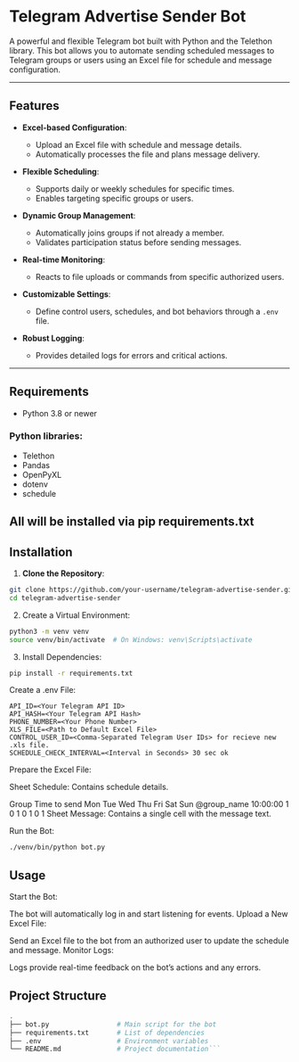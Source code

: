 # Telegram Advertise Sender Bot

A powerful and flexible Telegram bot built with Python and the Telethon library. This bot allows you to automate sending scheduled messages to Telegram groups or users using an Excel file for schedule and message configuration.

---

## Features

- **Excel-based Configuration**:
  - Upload an Excel file with schedule and message details.
  - Automatically processes the file and plans message delivery.

- **Flexible Scheduling**:
  - Supports daily or weekly schedules for specific times.
  - Enables targeting specific groups or users.

- **Dynamic Group Management**:
  - Automatically joins groups if not already a member.
  - Validates participation status before sending messages.

- **Real-time Monitoring**:
  - Reacts to file uploads or commands from specific authorized users.

- **Customizable Settings**:
  - Define control users, schedules, and bot behaviors through a `.env` file.

- **Robust Logging**:
  - Provides detailed logs for errors and critical actions.

---

## Requirements

- Python 3.8 or newer

### Python libraries:
- Telethon
- Pandas
- OpenPyXL
- dotenv
- schedule

All will be installed via pip requirements.txt
---

## Installation

1. **Clone the Repository**:
```bash
git clone https://github.com/your-username/telegram-advertise-sender.git
cd telegram-advertise-sender 
```

2. Create a Virtual Environment:

```bash
python3 -m venv venv
source venv/bin/activate  # On Windows: venv\Scripts\activate
```
3. Install Dependencies:

```bash
pip install -r requirements.txt
```

Create a .env File:

```plaintext
API_ID=<Your Telegram API ID>
API_HASH=<Your Telegram API Hash>
PHONE_NUMBER=<Your Phone Number>
XLS_FILE=<Path to Default Excel File>
CONTROL_USER_ID=<Comma-Separated Telegram User IDs> for recieve new .xls file.
SCHEDULE_CHECK_INTERVAL=<Interval in Seconds> 30 sec ok
```
Prepare the Excel File:

Sheet Schedule: Contains schedule details.

Group	Time to send	Mon	Tue	Wed	Thu	Fri	Sat	Sun
@group_name	10:00:00	1	0	1	0	1	0	1
Sheet Message: Contains a single cell with the message text.

Run the Bot:

```bash
./venv/bin/python bot.py
```
## Usage
Start the Bot:

The bot will automatically log in and start listening for events.
Upload a New Excel File:

Send an Excel file to the bot from an authorized user to update the schedule and message.
Monitor Logs:

Logs provide real-time feedback on the bot’s actions and any errors.
## Project Structure
```bash
.
├── bot.py                 # Main script for the bot
├── requirements.txt       # List of dependencies
├── .env                   # Environment variables
└── README.md              # Project documentation```
